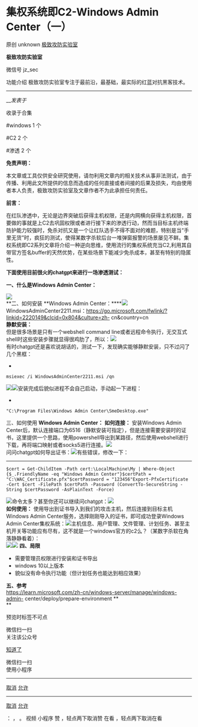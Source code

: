 #  集权系统即C2-Windows Admin Center（一）

原创 unknown  [ 极致攻防实验室 ](javascript:void\(0\);)

**极致攻防实验室** ![]()

微信号 jz_sec

功能介绍 极致攻防实验室专注于最前沿，最基础，最实际的红蓝对抗黑客技术。

____

___发表于_

收录于合集

#windows 1 个

#C2 2 个

#渗透 2 个

**免责声明：**  

本文章或工具仅供安全研究使用，请勿利用文章内的相关技术从事非法测试，由于传播、利用此文所提供的信息而造成的任何直接或者间接的后果及损失，均由使用者本人负责，极致攻防实验室及文章作者不为此承担任何责任。

 **前言：**  

在红队渗透中，无论是边界突破后获得主机权限，还是内网横向获得主机权限，首要做的事就是上C2去巩固权限或者进行接下来的渗透行动，然而当目标主机终端防护能力较强时，免杀对抗又是一个让红队选手不得不面对的难题，特别是当“手里无货”时，疯狂的测试，使得某数字杀软后台一堆弹窗报警的场景屡见不鲜。集权系统即C2系列文章将介绍一种逆向思维，使用流行的集权系统充当C2,利用其自带官方签名buffer的天然优势，在某些场景下能减少免杀成本，甚至有特别的隐匿性。

  

 **下面使用目前很火的chatgpt来进行一场渗透测试：**

 **一、什么是Windows Admin Center：**  

![](http://hk-proxy.gitwarp.com/https://raw.githubusercontent.com/tuchuang9/tc1/refs/heads/main/public/20230617194400.png)  
 **二、如何安装 **Windows Admin
Center：****![](http://hk-proxy.gitwarp.com/https://raw.githubusercontent.com/tuchuang9/tc1/refs/heads/main/public/20230617194401.png)
WindowsAdminCenter2211.msi：https://go.microsoft.com/fwlink/?linkid=2220149&clcid=0x804&culture=zh-
cn&country=cn  
 **静默安装：**  
但是很多场景是只有一个webshell command
line或者远程命令执行，无交互式shell时这些安装步骤就显得很鸡肋了，所以：![](http://hk-proxy.gitwarp.com/https://raw.githubusercontent.com/tuchuang9/tc1/refs/heads/main/public/20230617194403.png)  
有时chatgpt还是喜欢说胡话的，测试一下，发现确实能够静默安装，只不过闪了几个黑框：  

  * 

    
    
    msiexec /i WindowsAdminCenter2211.msi /qn

‍![](http://hk-proxy.gitwarp.com/https://raw.githubusercontent.com/tuchuang9/tc1/refs/heads/main/public/20230617194405.png)![](http://hk-proxy.gitwarp.com/https://raw.githubusercontent.com/tuchuang9/tc1/refs/heads/main/public/20230617194406.png)安装完成后貌似进程不会自己启动，手动起一下进程：

  * 

    
    
    "C:\Program Files\Windows Admin Center\SmeDesktop.exe"

  
三、如何使用 **Windows Admin Center：** **如何连接：** 安装Windows Admin
Center后，默认连接端口为6516（静默安装可指定），但是连接需要安装时的证书，这里提供一个思路，使用powershell导出到某路径，然后使用webshell进行下载，再将端口映射或者socks5进行连接。![](http://hk-proxy.gitwarp.com/https://raw.githubusercontent.com/tuchuang9/tc1/refs/heads/main/public/20230617194407.png)  
问问chatgpt如何导出证书：![](http://hk-proxy.gitwarp.com/https://raw.githubusercontent.com/tuchuang9/tc1/refs/heads/main/public/20230617194409.png)有些错误，修改一下：

  *   *   *   * 

    
    
    $cert = Get-ChildItem -Path cert:\LocalMachine\My | Where-Object {$_.FriendlyName -eq "Windows Admin Center"}$certPath = "C:\WAC_Certificate.pfx"$certPassword = "123456"Export-PfxCertificate -Cert $cert -FilePath $certPath -Password (ConvertTo-SecureString -String $certPassword -AsPlainText -Force)

![](http://hk-proxy.gitwarp.com/https://raw.githubusercontent.com/tuchuang9/tc1/refs/heads/main/public/20230617194410.png)命令太多？甚至你还可以继续问chatgpt：![](http://hk-proxy.gitwarp.com/https://raw.githubusercontent.com/tuchuang9/tc1/refs/heads/main/public/20230617194412.png)  
 **如何使用：** 使用导出到证书导入到我们的攻击主机，然后连接到目标主机Windows Admin
Center服务，选择刚刚导入的证书，即可成功登录Windows Admin
Center集权系统：![](http://hk-proxy.gitwarp.com/https://raw.githubusercontent.com/tuchuang9/tc1/refs/heads/main/public/20230617194413.png)主机信息、用户管理、文件管理、计划任务、甚至主机开关等功能应有尽有，这不就是一个windows官方的c2么？（某数字杀软在角落静静看着）：  
![](http://hk-proxy.gitwarp.com/https://raw.githubusercontent.com/tuchuang9/tc1/refs/heads/main/public/20230617194414.png)![](http://hk-proxy.gitwarp.com/https://raw.githubusercontent.com/tuchuang9/tc1/refs/heads/main/public/20230617194416.png)
**四、局限**

  * 需要管理员权限进行安装和证书导出
  * windows 10以上版本
  * 貌似没有命令执行功能（但计划任务也能达到相应效果）

  
 **五、参考**  
https://learn.microsoft.com/zh-cn/windows-server/manage/windows-admin-
center/deploy/prepare-environment **  
**  

预览时标签不可点

微信扫一扫  
关注该公众号

[知道了](javascript:;)

微信扫一扫  
使用小程序

****

[取消](javascript:void\(0\);) [允许](javascript:void\(0\);)

****

[取消](javascript:void\(0\);) [允许](javascript:void\(0\);)

： ， 。   视频 小程序 赞 ，轻点两下取消赞 在看 ，轻点两下取消在看

